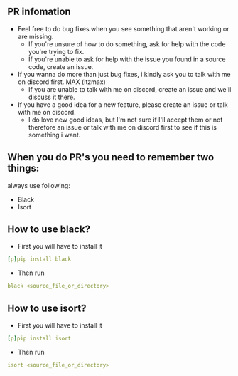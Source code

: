 ## PR infomation
- Feel free to do bug fixes when you see something that aren't working or are missing.
    - If you're unsure of how to do something, ask for help with the code you're trying to fix.
    - If you're unable to ask for help with the issue you found in a source code, create an issue.
- If you wanna do more than just bug fixes, i kindly ask you to talk with me on discord first. MAX (ltzmax)
    - If you are unable to talk with me on discord, create an issue and we'll discuss it there.
- If you have a good idea for a new feature, please create an issue or talk with me on discord.
    - I do love new good ideas, but I'm not sure if I'll accept them or not therefore an issue or talk with me on discord first to see if this is something i want.

## When you do PR's you need to remember two things:
always use following:
- Black
- Isort

## How to use black?
- First you will have to install it

```yaml
[p]pip install black
```
- Then run
```yaml
black <source_file_or_directory>
```

## How to use isort?
- First you will have to install it
```yaml
[p]pip install isort
```
- Then run
```yaml
isort <source_file_or_directory>
```
